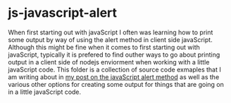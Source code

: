 # js-javascript-alert

When first starting out with javaScript I often was learning how to print some output by way of using the alert method in client side javaScript. Although this might be fine when it comes to first starting out with javaScript, typically it is prefered to find outher ways to go about printing output in a client side of nodejs enviorment when working with a little javaScript code. This folder is a collection of source code exmaples that I am writing about in [my post on the javaScript alert method](https://dustinpfister.github.io/2019/01/07/js-javascript-alert/) as well as the various other options for creating some output for things that are going on in a little javaScript code.


